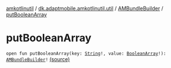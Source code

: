 [amkotlinutil](../../index.md) / [dk.adaptmobile.amkotlinutil.util](../index.md) / [AMBundleBuilder](index.md) / [putBooleanArray](./put-boolean-array.md)

# putBooleanArray

`open fun putBooleanArray(key: `[`String`](https://kotlinlang.org/api/latest/jvm/stdlib/kotlin/-string/index.html)`!, value: `[`BooleanArray`](https://kotlinlang.org/api/latest/jvm/stdlib/kotlin/-boolean-array/index.html)`!): `[`AMBundleBuilder`](index.md)`!` [(source)](https://github.com/adaptmobile-organization/amkotlinutil/tree/master/amkotlinutil/amkotlinutil/src/main/java/dk/adaptmobile/amkotlinutil/util/AMBundleBuilder.java#L28)